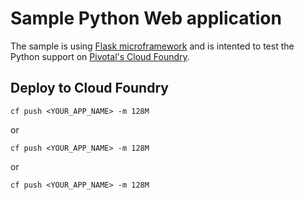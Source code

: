 Sample Python Web application
=============================

The sample is using [Flask microframework](http://flask.pocoo.org/) and is intented to test the Python support on [Pivotal's Cloud Foundry](https://run.pivotal.io/).

Deploy to Cloud Foundry
-----------------------
```script
cf push <YOUR_APP_NAME> -m 128M
```
or
```script
cf push <YOUR_APP_NAME> -m 128M
```
or
```script
cf push <YOUR_APP_NAME> -m 128M
````
